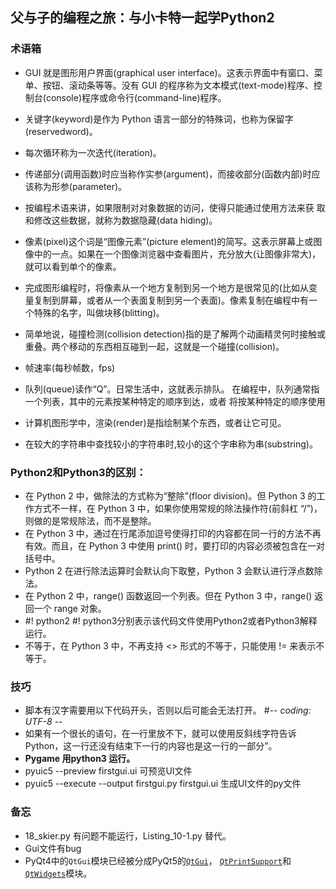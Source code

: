 ## 父与子的编程之旅：与小卡特一起学Python2

### 术语箱

- GUI 就是图形用户界面(graphical user interface)。这表示界面中有窗口、菜单、按钮、滚动条等等。没有 GUI 的程序称为文本模式(text-mode)程序、控制台(console)程序或命令行(command-line)程序。

- 关键字(keyword)是作为 Python 语言一部分的特殊词，也称为保留字(reservedword)。

- 每次循环称为一次迭代(iteration)。

- 传递部分(调用函数)时应当称作实参(argument)，而接收部分(函数内部)时应该称为形参(parameter)。

- 按编程术语来讲，如果限制对对象数据的访问，使得只能通过使用方法来获
  取和修改这些数据，就称为数据隐藏(data hiding)。

- 像素(pixel)这个词是“图像元素”(picture element)的简写。这表示屏幕上或图像中的一点。如果在一个图像浏览器中查看图片，充分放大(让图像非常大)，就可以看到单个的像素。

- 完成图形编程时，将像素从一个地方复制到另一个地方是很常见的(比如从变量复制到屏幕，或者从一个表面复制到另一个表面)。像素复制在编程中有一个特殊的名字，叫做块移(blitting)。

- 简单地说，碰撞检测(collision detection)指的是了解两个动画精灵何时接触或重叠。两个移动的东西相互碰到一起，这就是一个碰撞(collision)。

- 帧速率(每秒帧数，fps)

- 队列(queue)读作“Q”。日常生活中，这就表示排队。 在编程中，队列通常指一个列表，其中的元素按某种特定的顺序到达，或者 将按某种特定的顺序使用

- 计算机图形学中，渲染(render)是指绘制某个东西，或者让它可见。

- 在较大的字符串中查找较小的字符串时,较小的这个字串称为串(substring)。 



### Python2和Python3的区别：

- 在 Python 2 中，做除法的方式称为“整除”(floor division)。但 Python 3 的工作方式不一样，在 Python 3 中，如果你使用常规的除法操作符(前斜杠 “/”)，则做的是常规除法，而不是整除。
- 在 Python 3 中，通过在行尾添加逗号使得打印的内容都在同一行的方法不再有效。而且，在 Python 3 中使用 print() 时，要打印的内容必须被包含在一对括号中。
- Python 2 在进行除法运算时会默认向下取整，Python 3 会默认进行浮点数除法。
- 在 Python 2 中，range() 函数返回一个列表。但在 Python 3 中，range() 返回一个 range 对象。
- \#! python2  \#! python3分别表示该代码文件使用Python2或者Python3解释运行。
- 不等于，在 Python 3 中，不再支持 <> 形式的不等于，只能使用 != 来表示不 等于。

### 技巧

- 脚本有汉字需要用以下代码开头，否则以后可能会无法打开。   #-*- coding: UTF-8 -*-
- 如果有一个很长的语句，在一行里放不下，就可以使用反斜线字符告诉Python，这一行还没有结束下一行的内容也是这一行的一部分”。
- **Pygame 用python3 运行。**
- pyuic5 --preview firstgui.ui  可预览UI文件
- pyuic5 --execute --output firstgui.py firstgui.ui  生成UI文件的py文件

### 备忘

- 18_skier.py 有问题不能运行，Listing_10-1.py 替代。
- Gui文件有bug
- PyQt4中的`QtGui`模块已经被分成PyQt5的[`QtGui`](http://pyqt.sourceforge.net/Docs/PyQt5/QtGui.html#PyQt5-QtGui)， [`QtPrintSupport`](http://pyqt.sourceforge.net/Docs/PyQt5/QtPrintSupport.html#PyQt5-QtPrintSupport)和[`QtWidgets`](http://pyqt.sourceforge.net/Docs/PyQt5/QtWidgets.html#PyQt5-QtWidgets)模块。
